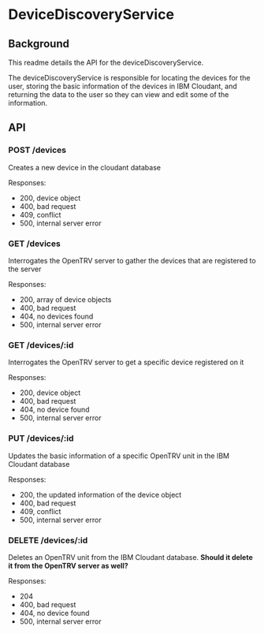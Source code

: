 # DeviceDiscoveryService

## Background

This readme details the API for the deviceDiscoveryService.

The deviceDiscoveryService is responsible for locating the devices for the user, storing the basic information of the devices in IBM Cloudant, and returning the data to the user so they can view and edit some of the information.


## API

### POST /devices

Creates a new device in the cloudant database

Responses:
- 200, device object
- 400, bad request
- 409, conflict
- 500, internal server error

### GET /devices

Interrogates the OpenTRV server to gather the devices that are registered to the server

Responses:
- 200, array of device objects
- 400, bad request
- 404, no devices found
- 500, internal server error

### GET /devices/:id

Interrogates the OpenTRV server to get a specific device registered on it

Responses:
- 200, device object
- 400, bad request
- 404, no device found
- 500, internal server error

### PUT /devices/:id

Updates the basic information of a specific OpenTRV unit in the IBM Cloudant database

Responses:
- 200, the updated information of the device object
- 400, bad request
- 409, conflict
- 500, internal server error

### DELETE /devices/:id

Deletes an OpenTRV unit from the IBM Cloudant database.
__Should it delete it from the OpenTRV server as well?__  
 
Responses:
- 204
- 400, bad request
- 404, no device found
- 500, internal server error
